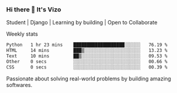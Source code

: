 ### Hi there 👋 It's Vizo

Student | Django | Learning by building | Open to Collaborate

Weekly stats
<!--START_SECTION:waka-->

```txt
Python   1 hr 23 mins    ███████████████████░░░░░░   76.19 %
HTML     14 mins         ███▒░░░░░░░░░░░░░░░░░░░░░   13.23 %
Text     10 mins         ██▒░░░░░░░░░░░░░░░░░░░░░░   09.53 %
Other    0 secs          ░░░░░░░░░░░░░░░░░░░░░░░░░   00.66 %
CSS      0 secs          ░░░░░░░░░░░░░░░░░░░░░░░░░   00.39 %
```

<!--END_SECTION:waka-->


Passionate about solving real-world problems by building amazing softwares.
